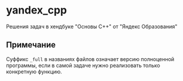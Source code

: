 # yandex_cpp
Решения задач в хендбуке "Основы C++" от "Яндекс Образования"


## Примечание
Суффикс `_full` в названиях файлов означает версию полноценной программы, если в самой задаче нужно реализовать только конкретную функцию.
